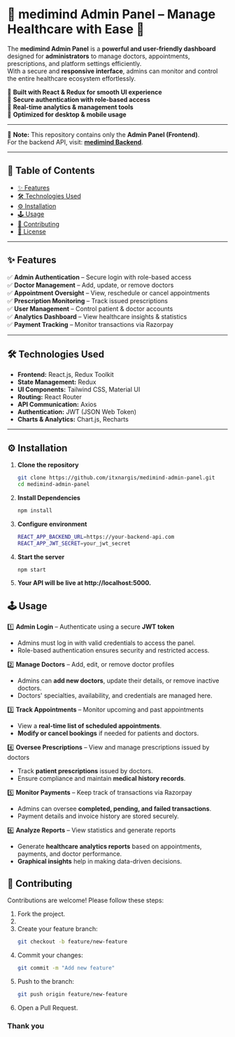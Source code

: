 # 🏥 medimind Admin Panel – Manage Healthcare with Ease 🚀  

The **medimind Admin Panel** is a **powerful and user-friendly dashboard** designed for **administrators** to manage doctors, appointments, prescriptions, and platform settings efficiently.  
With a secure and **responsive interface**, admins can monitor and control the entire healthcare ecosystem effortlessly.  

🔹 **Built with React & Redux for smooth UI experience**  
🔹 **Secure authentication with role-based access**  
🔹 **Real-time analytics & management tools**  
🔹 **Optimized for desktop & mobile usage**  

---

📢 **Note:** This repository contains only the **Admin Panel (Frontend)**.  
For the backend API, visit: **[medimind Backend](https://github.com/itxnargis/medimind-backend)**.  

---

## 📖 Table of Contents  
- [✨ Features](#-features)  
- [🛠 Technologies Used](#-technologies-used)  
- [⚙️ Installation](#-installation)  
- [🕹 Usage](#-usage)  
- [🤝 Contributing](#-contributing)  
- [📄 License](#-license)  

---

## ✨ Features  

✅ **Admin Authentication** – Secure login with role-based access  
✅ **Doctor Management** – Add, update, or remove doctors  
✅ **Appointment Oversight** – View, reschedule or cancel appointments  
✅ **Prescription Monitoring** – Track issued prescriptions  
✅ **User Management** – Control patient & doctor accounts  
✅ **Analytics Dashboard** – View healthcare insights & statistics  
✅ **Payment Tracking** – Monitor transactions via Razorpay  

---

## 🛠 Technologies Used  

- **Frontend:** React.js, Redux Toolkit  
- **State Management:** Redux  
- **UI Components:** Tailwind CSS, Material UI  
- **Routing:** React Router  
- **API Communication:** Axios  
- **Authentication:** JWT (JSON Web Token)  
- **Charts & Analytics:** Chart.js, Recharts  

---

## ⚙️ Installation  

1. **Clone the repository**
   ```bash
   git clone https://github.com/itxnargis/medimind-admin-panel.git
   cd medimind-admin-panel
   
2. **Install Dependencies**
    ```bash
    npm install

3. **Configure environment**
    ```bash
    REACT_APP_BACKEND_URL=https://your-backend-api.com
    REACT_APP_JWT_SECRET=your_jwt_secret

4. **Start the server**
     ```bash
     npm start

5. **Your API will be live at http://localhost:5000.**

## 🕹 Usage  

1️⃣ **Admin Login** – Authenticate using a secure **JWT token**  
   - Admins must log in with valid credentials to access the panel.  
   - Role-based authentication ensures security and restricted access.  

2️⃣ **Manage Doctors** – Add, edit, or remove doctor profiles  
   - Admins can **add new doctors**, update their details, or remove inactive doctors.  
   - Doctors' specialties, availability, and credentials are managed here.  

3️⃣ **Track Appointments** – Monitor upcoming and past appointments  
   - View a **real-time list of scheduled appointments**.  
   - **Modify or cancel bookings** if needed for patients and doctors.  

4️⃣ **Oversee Prescriptions** – View and manage prescriptions issued by doctors  
   - Track **patient prescriptions** issued by doctors.  
   - Ensure compliance and maintain **medical history records**.  

5️⃣ **Monitor Payments** – Keep track of transactions via Razorpay  
   - Admins can oversee **completed, pending, and failed transactions**.  
   - Payment details and invoice history are stored securely.  

6️⃣ **Analyze Reports** – View statistics and generate reports  
   - Generate **healthcare analytics reports** based on appointments, payments, and doctor performance.  
   - **Graphical insights** help in making data-driven decisions.  


## 🤝 Contributing

Contributions are welcome! Please follow these steps:

1. Fork the project.
2. 
3. Create your feature branch:
   ```bash
   git checkout -b feature/new-feature
   
4. Commit your changes:
   ```bash
   git commit -m "Add new feature"
   
5. Push to the branch:
    ```bash
    git push origin feature/new-feature
    
6. Open a Pull Request.


### Thank you
